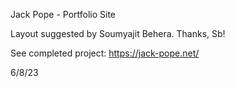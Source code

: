 Jack Pope - Portfolio Site

Layout suggested by Soumyajit Behera. Thanks, Sb!

See completed project: https://jack-pope.net/

6/8/23
